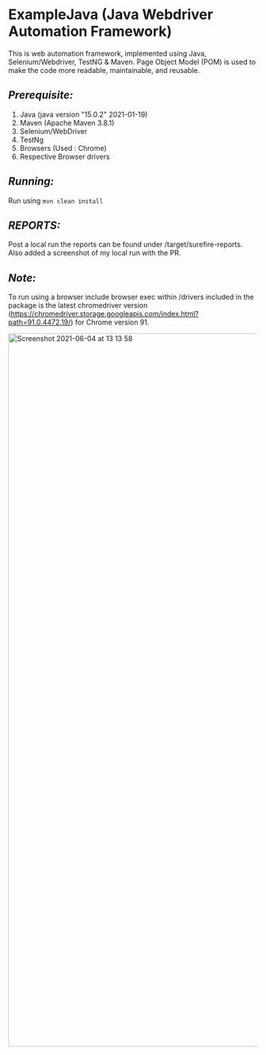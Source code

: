 # ExampleJava (Java Webdriver Automation Framework)

This is web automation framework, implemented using Java, Selenium/Webdriver, TestNG & Maven.
Page Object Model (POM) is used to  make the code more readable, maintainable, and reusable.

## _Prerequisite:_

1. Java (java version "15.0.2" 2021-01-19)
2. Maven (Apache Maven 3.8.1)
3. Selenium/WebDriver
4. TestNg
5. Browsers (Used : Chrome)
6. Respective Browser drivers

## _Running:_

Run using `mvn clean install`

## _REPORTS:_
Post a local run the reports can be found under /target/surefire-reports. Also added a screenshot of my local run with the PR.

## _Note:_
To run using a browser include browser exec within /drivers
included in the package is the latest chromedriver version (https://chromedriver.storage.googleapis.com/index.html?path=91.0.4472.19/)
for Chrome version 91. 

<img width="1439" alt="Screenshot 2021-06-04 at 13 13 58" src="https://user-images.githubusercontent.com/2388088/120794101-1371d600-c538-11eb-8db1-6743db384494.png">
